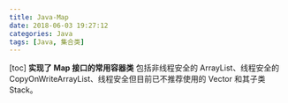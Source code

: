 ```yaml
---
title: Java-Map
date: 2018-06-03 19:27:12
categories: Java
tags: [Java, 集合类]
---
```

[toc]
**实现了 Map 接口的常用容器类**
包括非线程安全的 ArrayList、线程安全的 CopyOnWriteArrayList、线程安全但目前已不推荐使用的 Vector 和其子类 Stack。